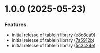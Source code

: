 # 1.0.0 (2025-05-23)


### Features

* initial release of tablein library ([e8c8ca9](https://github.com/mamangzed/tablein/commit/e8c8ca9149b6bb34c82cd261227372e930b0fb4e))
* initial release of tablein library ([7a5912b](https://github.com/mamangzed/tablein/commit/7a5912b1d37be573c73bbe68fe8f55f32c09c06e))
* initial release of tablein library ([5c3c24e](https://github.com/mamangzed/tablein/commit/5c3c24ee57363dce8c14ea13c57ed7f6ab60feda))
